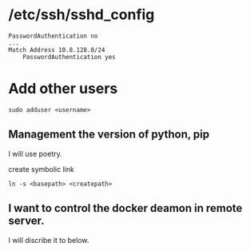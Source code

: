 # /etc/ssh/sshd_config
```
PasswordAuthentication no
...
Match Address 10.8.128.0/24
    PasswordAuthentication yes
```

# Add other users
```
sudo adduser <username>
```

## Management the version of python, pip
I will use poetry.

create symbolic link
```
ln -s <basepath> <createpath>
```



## I want to control the docker deamon in remote server.
I will discribe it to below.
